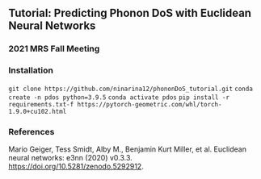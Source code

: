 ## Tutorial: Predicting Phonon DoS with Euclidean Neural Networks
### 2021 MRS Fall Meeting

### Installation
`git clone https://github.com/ninarina12/phononDoS_tutorial.git`
`conda create -n pdos python=3.9.5`
`conda activate pdos`
`pip install -r requirements.txt-f https://pytorch-geometric.com/whl/torch-1.9.0+cu102.html`

### References
Mario Geiger, Tess Smidt, Alby M., Benjamin Kurt Miller, et al. Euclidean neural networks: e3nn (2020) v0.3.3. https://doi.org/10.5281/zenodo.5292912.
